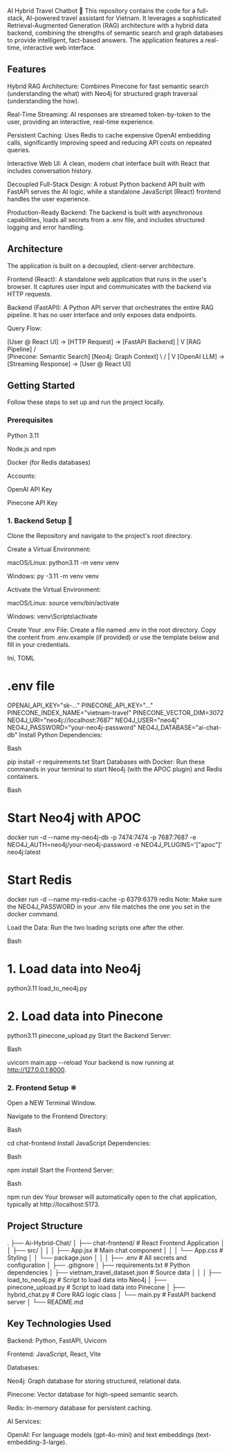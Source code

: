 AI Hybrid Travel Chatbot 🚀
This repository contains the code for a full-stack, AI-powered travel assistant for Vietnam. It leverages a sophisticated Retrieval-Augmented Generation (RAG) architecture with a hybrid data backend, combining the strengths of semantic search and graph databases to provide intelligent, fact-based answers. The application features a real-time, interactive web interface.

## Features
Hybrid RAG Architecture: Combines Pinecone for fast semantic search (understanding the what) with Neo4j for structured graph traversal (understanding the how).

Real-Time Streaming: AI responses are streamed token-by-token to the user, providing an interactive, real-time experience.

Persistent Caching: Uses Redis to cache expensive OpenAI embedding calls, significantly improving speed and reducing API costs on repeated queries.

Interactive Web UI: A clean, modern chat interface built with React that includes conversation history.

Decoupled Full-Stack Design: A robust Python backend API built with FastAPI serves the AI logic, while a standalone JavaScript (React) frontend handles the user experience.

Production-Ready Backend: The backend is built with asynchronous capabilities, loads all secrets from a .env file, and includes structured logging and error handling.

## Architecture
The application is built on a decoupled, client-server architecture.

Frontend (React): A standalone web application that runs in the user's browser. It captures user input and communicates with the backend via HTTP requests.

Backend (FastAPI): A Python API server that orchestrates the entire RAG pipeline. It has no user interface and only exposes data endpoints.

Query Flow:

[User @ React UI] -> [HTTP Request] -> [FastAPI Backend]
                                             |
                                             V
                                     [RAG Pipeline]
                                     /            \
                       [Pinecone: Semantic Search]  [Neo4j: Graph Context]
                                     \            /
                                             |
                                             V
                                      [OpenAI LLM] -> [Streaming Response] -> [User @ React UI]
## Getting Started
Follow these steps to set up and run the project locally.

### Prerequisites
Python 3.11

Node.js and npm

Docker (for Redis databases)

Accounts:

OpenAI API Key

Pinecone API Key

### 1. Backend Setup 🐍
Clone the Repository and navigate to the project's root directory.

Create a Virtual Environment:

macOS/Linux: python3.11 -m venv venv

Windows: py -3.11 -m venv venv

Activate the Virtual Environment:

macOS/Linux: source venv/bin/activate

Windows: venv\Scripts\activate

Create Your .env File: Create a file named .env in the root directory. Copy the content from .env.example (if provided) or use the template below and fill in your credentials.

Ini, TOML

# .env file
OPENAI_API_KEY="sk-..."
PINECONE_API_KEY="..."
PINECONE_INDEX_NAME="vietnam-travel"
PINECONE_VECTOR_DIM=3072
NEO4J_URI="neo4j://localhost:7687"
NEO4J_USER="neo4j"
NEO4J_PASSWORD="your-neo4j-password"
NEO4J_DATABASE="ai-chat-db"
Install Python Dependencies:

Bash

pip install -r requirements.txt
Start Databases with Docker: Run these commands in your terminal to start Neo4j (with the APOC plugin) and Redis containers.

Bash

# Start Neo4j with APOC
docker run -d --name my-neo4j-db -p 7474:7474 -p 7687:7687 -e NEO4J_AUTH=neo4j/your-neo4j-password -e NEO4J_PLUGINS='["apoc"]' neo4j:latest

# Start Redis
docker run -d --name my-redis-cache -p 6379:6379 redis
Note: Make sure the NEO4J_PASSWORD in your .env file matches the one you set in the docker command.

Load the Data: Run the two loading scripts one after the other.

Bash

# 1. Load data into Neo4j
python3.11 load_to_neo4j.py

# 2. Load data into Pinecone
python3.11 pinecone_upload.py
Start the Backend Server:

Bash

uvicorn main:app --reload
Your backend is now running at http://127.0.0.1:8000.

### 2. Frontend Setup ⚛️
Open a NEW Terminal Window.

Navigate to the Frontend Directory:

Bash

cd chat-frontend
Install JavaScript Dependencies:

Bash

npm install
Start the Frontend Server:

Bash

npm run dev
Your browser will automatically open to the chat application, typically at http://localhost:5173.

## Project Structure
.
├── Ai-Hybrid-Chat/
│   ├── chat-frontend/         # React Frontend Application
│   │   ├── src/
│   │   │   ├── App.jsx        # Main chat component
│   │   │   └── App.css        # Styling
│   │   └── package.json
│   │
│   ├── .env                   # All secrets and configuration
│   ├── .gitignore
│   ├── requirements.txt       # Python dependencies
│   ├── vietnam_travel_dataset.json # Source data
│   │
│   ├── load_to_neo4j.py       # Script to load data into Neo4j
│   ├── pinecone_upload.py     # Script to load data into Pinecone
│   ├── hybrid_chat.py         # Core RAG logic class
│   └── main.py                # FastAPI backend server
│
└── README.md
## Key Technologies Used
Backend: Python, FastAPI, Uvicorn

Frontend: JavaScript, React, Vite

Databases:

Neo4j: Graph database for storing structured, relational data.

Pinecone: Vector database for high-speed semantic search.

Redis: In-memory database for persistent caching.

AI Services:

OpenAI: For language models (gpt-4o-mini) and text embeddings (text-embedding-3-large).
